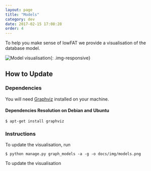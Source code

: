 ```yaml
---
layout: page
title: "Models"
category: dev
date: 2017-02-15 17:08:28
order: 4
---
```

To help you make sense of lowFAT we provide a visualisation
of the database model.

![Model visualisation]({{site.baseurl}}/img/models.png){: .img-responsive}

## How to Update

### Dependencies

You will need [Graphviz](http://www.graphviz.org/)
installed on your machine.

#### Dependencies Resolution on Debian and Ubuntu

~~~
$ apt-get install graphviz
~~~

### Instructions

To update the visualisation,
run

~~~
$ python manage.py graph_models -a -g -o docs/img/models.png
~~~

To update the visualisation
